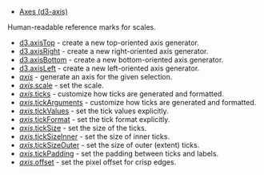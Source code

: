 - [Axes (d3-axis)](https://github.com/d3/d3-axis/tree/v3.0.0)

Human-readable reference marks for scales.

- [d3.axisTop](https://github.com/d3/d3-axis/blob/v3.0.0/README.md#axisTop) - create a new top-oriented axis generator.
- [d3.axisRight](https://github.com/d3/d3-axis/blob/v3.0.0/README.md#axisRight) - create a new right-oriented axis generator.
- [d3.axisBottom](https://github.com/d3/d3-axis/blob/v3.0.0/README.md#axisBottom) - create a new bottom-oriented axis generator.
- [d3.axisLeft](https://github.com/d3/d3-axis/blob/v3.0.0/README.md#axisLeft) - create a new left-oriented axis generator.
- [_axis_](https://github.com/d3/d3-axis/blob/v3.0.0/README.md#_axis) - generate an axis for the given selection.
- [_axis_.scale](https://github.com/d3/d3-axis/blob/v3.0.0/README.md#axis_scale) - set the scale.
- [_axis_.ticks](https://github.com/d3/d3-axis/blob/v3.0.0/README.md#axis_ticks) - customize how ticks are generated and formatted.
- [_axis_.tickArguments](https://github.com/d3/d3-axis/blob/v3.0.0/README.md#axis_tickArguments) - customize how ticks are generated and formatted.
- [_axis_.tickValues](https://github.com/d3/d3-axis/blob/v3.0.0/README.md#axis_tickValues) - set the tick values explicitly.
- [_axis_.tickFormat](https://github.com/d3/d3-axis/blob/v3.0.0/README.md#axis_tickFormat) - set the tick format explicitly.
- [_axis_.tickSize](https://github.com/d3/d3-axis/blob/v3.0.0/README.md#axis_tickSize) - set the size of the ticks.
- [_axis_.tickSizeInner](https://github.com/d3/d3-axis/blob/v3.0.0/README.md#axis_tickSizeInner) - set the size of inner ticks.
- [_axis_.tickSizeOuter](https://github.com/d3/d3-axis/blob/v3.0.0/README.md#axis_tickSizeOuter) - set the size of outer (extent) ticks.
- [_axis_.tickPadding](https://github.com/d3/d3-axis/blob/v3.0.0/README.md#axis_tickPadding) - set the padding between ticks and labels.
- [_axis_.offset](https://github.com/d3/d3-axis/blob/v3.0.0/README.md#axis_offset) - set the pixel offset for crisp edges.
